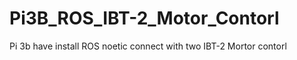 # Pi3B_ROS_IBT-2_Motor_Contorl
Pi 3b have install ROS noetic connect with two IBT-2 Mortor contorl

